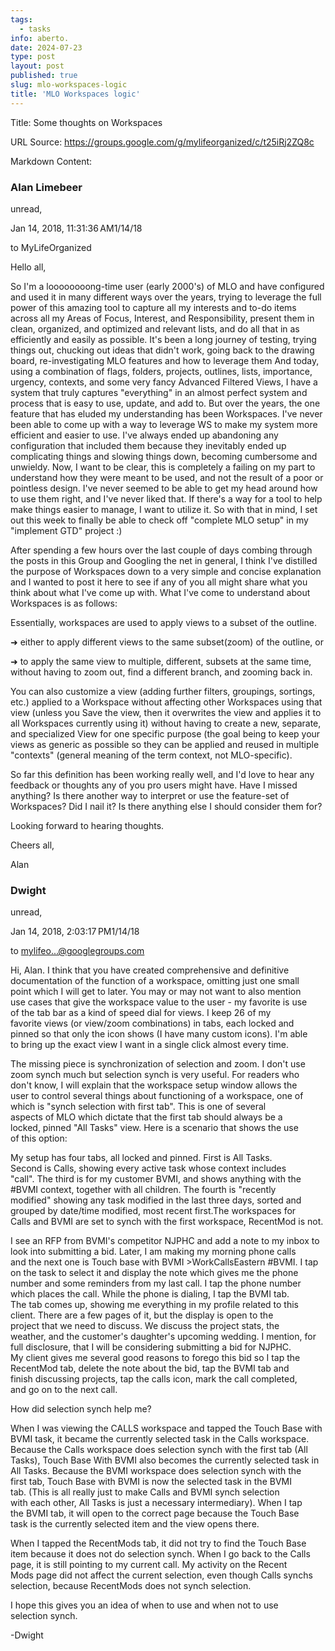 ```yaml
---
tags:
  - tasks
info: aberto.
date: 2024-07-23
type: post
layout: post
published: true
slug: mlo-workspaces-logic
title: 'MLO Workspaces logic'
---
```


Title: Some thoughts on Workspaces

URL Source: https://groups.google.com/g/mylifeorganized/c/t25iRj2ZQ8c

Markdown Content:
### Alan Limebeer

unread,

Jan 14, 2018, 11:31:36 AM1/14/18

to MyLifeOrganized

Hello all,

So I'm a loooooooong-time user (early 2000's) of MLO and have configured and used it in many different ways over the years, trying to leverage the full power of this amazing tool to capture all my interests and to-do items across all my Areas of Focus, Interest, and Responsibility, present them in clean, organized, and optimized and relevant lists, and do all that in as efficiently and easily as possible. It's been a long journey of testing, trying things out, chucking out ideas that didn't work, going back to the drawing board, re-investigating MLO features and how to leverage them And today, using a combination of flags, folders, projects, outlines, lists, importance, urgency, contexts, and some very fancy Advanced Filtered Views, I have a system that truly captures "everything" in an almost perfect system and process that is easy to use, update, and add to. But over the years, the one feature that has eluded my understanding has been Workspaces. I've never been able to come up with a way to leverage WS to make my system more efficient and easier to use. I've always ended up abandoning any configuration that included them because they inevitably ended up complicating things and slowing things down, becoming cumbersome and unwieldy. Now, I want to be clear, this is completely a failing on my part to understand how they were meant to be used, and not the result of a poor or pointless design. I've never seemed to be able to get my head around how to use them right, and I've never liked that. If there's a way for a tool to help make things easier to manage, I want to utilize it. So with that in mind, I set out this week to finally be able to check off "complete MLO setup" in my "implement GTD" project :)

After spending a few hours over the last couple of days combing through the posts in this Group and Googling the net in general, I think I've distilled the purpose of Workspaces down to a very simple and concise explanation and I wanted to post it here to see if any of you all might share what you think about what I've come up with. What I've come to understand about Workspaces is as follows:

Essentially, workspaces are used to apply views to a subset of the outline.

➜ either to apply different views to the same subset(zoom) of the outline, or

➜ to apply the same view to multiple, different, subsets at the same time, without having to zoom out, find a different branch, and zooming back in.

You can also customize a view (adding further filters, groupings, sortings, etc.) applied to a Workspace without affecting other Workspaces using that view (unless you Save the view, then it overwrites the view and applies it to all Workspaces currently using it) without having to create a new, separate, and specialized View for one specific purpose (the goal being to keep your views as generic as possible so they can be applied and reused in multiple "contexts" (general meaning of the term context, not MLO-specific).

So far this definition has been working really well, and I'd love to hear any feedback or thoughts any of you pro users might have. Have I missed anything? Is there another way to interpret or use the feature-set of Workspaces? Did I nail it? Is there anything else I should consider them for?

Looking forward to hearing thoughts.

Cheers all,

Alan

### Dwight

unread,

Jan 14, 2018, 2:03:17 PM1/14/18

to mylifeo...@googlegroups.com

Hi, Alan. I think that you have created comprehensive and definitive  
documentation of the function of a workspace, omitting just one small  
point which I will get to later. You may or may not want to also mention  
use cases that give the workspace value to the user - my favorite is use  
of the tab bar as a kind of speed dial for views. I keep 26 of my  
favorite views (or view/zoom combinations) in tabs, each locked and  
pinned so that only the icon shows (I have many custom icons). I'm able  
to bring up the exact view I want in a single click almost every time.

The missing piece is synchronization of selection and zoom. I don't use  
zoom synch much but selection synch is very useful. For readers who  
don't know, I will explain that the workspace setup window allows the  
user to control several things about functioning of a workspace, one of  
which is "synch selection with first tab". This is one of several  
aspects of MLO which dictate that the first tab should always be a  
locked, pinned "All Tasks" view. Here is a scenario that shows the use  
of this option:

My setup has four tabs, all locked and pinned. First is All Tasks.  
Second is Calls, showing every active task whose context includes  
"call". The third is for my customer BVMI, and shows anything with the  
#BVMI context, together with all children. The fourth is "recently  
modified" showing any task modified in the last three days, sorted and  
grouped by date/time modified, most recent first.The workspaces for  
Calls and BVMI are set to synch with the first workspace, RecentMod is not.

I see an RFP from BVMI's competitor NJPHC and add a note to my inbox to  
look into submitting a bid. Later, I am making my morning phone calls  
and the next one is Touch base with BVMI >WorkCallsEastern #BVMI. I tap  
on the task to select it and display the note which gives me the phone  
number and some reminders from my last call. I tap the phone number  
which places the call. While the phone is dialing, I tap the BVMI tab.  
The tab comes up, showing me everything in my profile related to this  
client. There are a few pages of it, but the display is open to the  
project that we need to discuss. We discuss the project stats, the  
weather, and the customer's daughter's upcoming wedding. I mention, for  
full disclosure, that I will be considering submitting a bid for NJPHC.  
My client gives me several good reasons to forego this bid so I tap the  
RecentMod tab, delete the note about the bid, tap the BVMI tab and  
finish discussing projects, tap the calls icon, mark the call completed,  
and go on to the next call.

How did selection synch help me?

When I was viewing the CALLS workspace and tapped the Touch Base with  
BVMI task, it became the currently selected task in the Calls workspace.  
Because the Calls workspace does selection synch with the first tab (All  
Tasks), Touch Base With BVMI also becomes the currently selected task in  
All Tasks. Because the BVMI workspace does selection synch with the  
first tab, Touch Base with BVMI is now the selected task in the BVMI  
tab. (This is all really just to make Calls and BVMI synch selection  
with each other, All Tasks is just a necessary intermediary). When I tap  
the BVMI tab, it will open to the correct page because the Touch Base  
task is the currently selected item and the view opens there.

When I tapped the RecentMods tab, it did not try to find the Touch Base  
item because it does not do selection synch. When I go back to the Calls  
page, it is still pointing to my current call. My activity on the Recent  
Mods page did not affect the current selection, even though Calls synchs  
selection, because RecentMods does not synch selection.

I hope this gives you an idea of when to use and when not to use  
selection synch.

\-Dwight